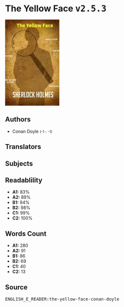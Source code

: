 # The Yellow Face <kbd>v2.5.3</kbd>

![](./cover.medium.jpg "")

## Authors


 - Conan Doyle <small>(-1 - -1)</small>

## Translators



## Subjects



## Readablility


 - **A1:** 83%
 - **A2:** 89%
 - **B1:** 94%
 - **B2:** 98%
 - **C1:** 99%
 - **C2:** 100%

## Words Count


 - **A1:** 280
 - **A2:** 91
 - **B1:** 86
 - **B2:** 69
 - **C1:** 40
 - **C2:** 13

## Source


<kbd>ENGLISH_E_READER:the-yellow-face-conan-doyle</kbd>
